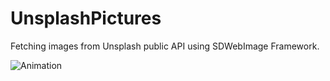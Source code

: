 # UnsplashPictures
Fetching images from Unsplash public API using SDWebImage Framework.

![Animation](https://github.com/smokeMMA/UnsplashPictures/blob/master/animation.gif)
